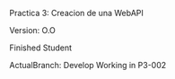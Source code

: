Practica 3: Creacion de una WebAPI

Version: O.O 

Finished Student

ActualBranch: Develop
Working in P3-002
